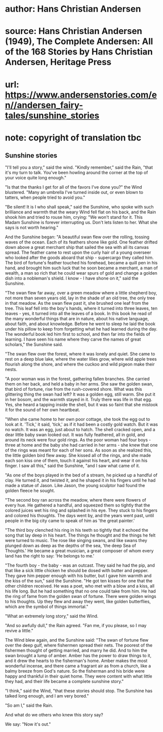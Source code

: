 # author: Hans Christian Andersen
# source: Hans Christian Andersen (1949), The Complete Andersen: All of the 168 Stories by Hans Christian Andersen, Heritage Press
# url: https://www.andersenstories.com/en//andersen_fairy-tales/sunshine_stories
# note: copyright of translation tbc

## Sunshine stories 

"I'll tell you a story," said the wind. "Kindly remember," said the
Rain, "that it's my turn to talk. You've been howling around the
corner at the top of your voice quite long enough."

"Is that the thanks I get for all of the favors I've done you?" the
Wind blustered. "Many an umbrella I've turned inside out, or even
blown to tatters, when people tried to avoid you."

"Be silent! It is I who shall speak," said the Sunshine, who spoke
with such brilliance and warmth that the weary Wind fell flat on his
back, and the Rain shook him and tried to rouse him, crying: "We won't
stand for it. This Madam Sunshine is forever interrupting us. Don't
lets listen to her. What she says is not worth hearing."

And the Sunshine began: "A beautiful swan flew over the rolling,
tossing waves of the ocean. Each of its feathers shone like gold. One
feather drifted down above a great merchant ship that sailed the sea
with all its canvas spread. The feather came to rest upon the curly hair
of a young overseer who looked after the goods aboard that ship -
supercargo they called him. The bird of fortune's feather touched his
forehead, became a quill pen in his hand, and brought him such luck that
he soon became a merchant, a man of wealth, a man so rich that he could
wear spurs of gold and change a golden dish into a nobleman's shield. I
know - I have shone on it," said the Sunshine.

"The swan flew far away, over a green meadow where a little shepherd
boy, not more than seven years old, lay in the shade of an old tree, the
only tree in that meadow. As the swan flew past it, she brushed one leaf
from the tree. This leaf fell into the boy's hands, where it turned
into three leaves, ten leaves - yes, it turned into all the leaves of a
book. In this book he read of the many wonderful things that are in
nature, about his native language, about faith, and about knowledge.
Before he went to sleep he laid the book under his pillow to keep from
forgetting what he had learned during the day. The wonderful book led
him first to school, and then far into the fields of learning. I have
seen his name where they carve the names of great scholars," the
Sunshine said.

"The swan flew over the forest, where it was lonely and quiet. She came
to rest on a deep blue lake, where the water lilies grow, where wild
apple trees flourish along the shore, and where the cuckoo and wild
pigeon make their nests.

"A poor woman was in the forest, gathering fallen branches. She carried
them on her back, and held a baby in her arms. She saw the golden swan,
that bird of fortune, rise from the rush-covered shore. What was this
glittering thing the swan had left? It was a golden egg, still warm. She
put it in her bosom, and the warmth stayed in it. Truly there was life
in that egg. Yes, she heard a tapping inside the shell, but it was so
faint that she mistook it for the sound of her own heartbeat.

"When she came home to her own poor cottage, she took the egg out to
look at it. 'Tick,' it said, 'tick,' as if it had been a costly gold
watch. But it was no watch. It was an egg, just about to hatch. The
shell cracked open, and a dear little baby swan looked out. It was fully
feathered, all in gold, and around its neck were four gold rings. As the
poor woman had four boys - three at home and the baby she had carried in
her arms - she knew that one of the rings was meant for each of her
sons. As soon as she realized this, the little golden bird flew away.
She kissed all of the rings, and she made each son kiss one of them,
touch it against his heart, and wear it on his finger. I saw all this,"
said the Sunshine, "and I saw what came of it.

"As one of the boys played in the bed of a stream, he picked up a
handful of clay. He turned it, and twisted it, and he shaped it in his
fingers until he had made a statue of Jason. Like Jason, the young
sculptor had found the golden fleece he sought.

"The second boy ran across the meadow, where there were flowers of
every hue. He gathered a handful, and squeezed them so tightly that the
colored juices wet his ring and splashed in his eye. They stuck to his
fingers and colored his thoughts. The days went by, and the years went
past, until people in the big city came to speak of him as 'the great
painter.'

"The third boy clenched his ring in his teeth so tightly that it echoed
the song that lay deep in his heart. The things he thought and the
things he felt were turned to music. The rose like singing swans, and
like swans they plunged down as deep as the depths of the sea, 'the
deep Sea of Thoughts.' He became a great musician, a great composer of
whom every land has the right to say: 'He belongs to me.'

"The fourth boy - the baby - was an outcast. They said he had the pip,
and that like a sick little chicken he should be dosed with butter and
pepper. They gave him pepper enough with his butter, but I gave him
warmth and the kiss of the sun," said the Sunshine. "He got ten kisses
for one that the other children received. He was a poet, who met with a
blow and a kiss, all his life long. But he had something that no one
could take from him. He had the ring of fame from the golden swan of
fortune. There were golden wings to his thoughts. Up they flew and away
they went, like golden butterflies, which are the symbol of things
immortal."

"What an extremely long story," said the Wind.

"And so awfully dull," the Rain agreed. "Fan me, if you please, so I
may revive a little."

The Wind blew again, and the Sunshine said: "The swan of fortune flew
over the deep gulf, where fishermen spread their nets. The poorest of
the fishermen thought of getting married, and marry he did. And to him
the swan brought a lump of amber. Amber has the power to draw things to
it, and it drew the hearts to the fisherman's home. Amber makes the
most wonderful incense, and there came a fragrant air as from a church,
like a balmy breeze from God's nature. So the fisherman and his bride
were happy and thankful in their quiet home. They were content with what
little they had, and their life became a complete sunshine story."

"I think," said the Wind, "that these stories should stop. The
Sunshine has talked long enough, and I am very bored."

"So am I," said the Rain.

And what do we others who knew this story say?

We say: "Now it's out."
